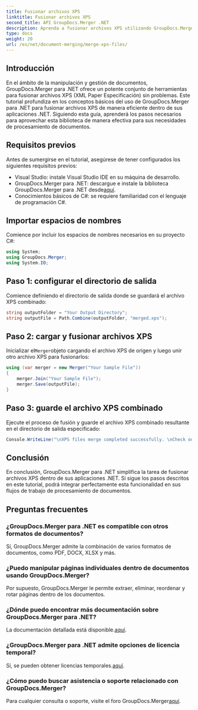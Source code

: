 ```yaml
---
title: Fusionar archivos XPS
linktitle: Fusionar archivos XPS
second_title: API GroupDocs.Merger .NET
description: Aprenda a fusionar archivos XPS utilizando GroupDocs.Merger para .NET sin esfuerzo. Simplifique el procesamiento de documentos en sus aplicaciones .NET.
type: docs
weight: 20
url: /es/net/document-merging/merge-xps-files/
---
```

## Introducción
En el ámbito de la manipulación y gestión de documentos, GroupDocs.Merger para .NET ofrece un potente conjunto de herramientas para fusionar archivos XPS (XML Paper Especificación) sin problemas. Este tutorial profundiza en los conceptos básicos del uso de GroupDocs.Merger para .NET para fusionar archivos XPS de manera eficiente dentro de sus aplicaciones .NET. Siguiendo esta guía, aprenderá los pasos necesarios para aprovechar esta biblioteca de manera efectiva para sus necesidades de procesamiento de documentos.
## Requisitos previos
Antes de sumergirse en el tutorial, asegúrese de tener configurados los siguientes requisitos previos:
- Visual Studio: instale Visual Studio IDE en su máquina de desarrollo.
-  GroupDocs.Merger para .NET: descargue e instale la biblioteca GroupDocs.Merger para .NET desde[aquí](https://releases.groupdocs.com/merger/net/).
- Conocimientos básicos de C#: se requiere familiaridad con el lenguaje de programación C#.

## Importar espacios de nombres
Comience por incluir los espacios de nombres necesarios en su proyecto C#:
```csharp
using System; 
using GroupDocs.Merger;
using System.IO;
```
## Paso 1: configurar el directorio de salida
Comience definiendo el directorio de salida donde se guardará el archivo XPS combinado:
```csharp
string outputFolder = "Your Output Directory";
string outputFile = Path.Combine(outputFolder, "merged.xps");
```
## Paso 2: cargar y fusionar archivos XPS
 Inicializar el`Merger`objeto cargando el archivo XPS de origen y luego unir otro archivo XPS para fusionarlos:
```csharp
using (var merger = new Merger("Your Sample File"))
{
    merger.Join("Your Sample File");
    merger.Save(outputFile);
}
```
## Paso 3: guarde el archivo XPS combinado
Ejecute el proceso de fusión y guarde el archivo XPS combinado resultante en el directorio de salida especificado:
```csharp
Console.WriteLine("\nXPS files merge completed successfully. \nCheck output in {0}", outputFolder);
```

## Conclusión
En conclusión, GroupDocs.Merger para .NET simplifica la tarea de fusionar archivos XPS dentro de sus aplicaciones .NET. Si sigue los pasos descritos en este tutorial, podrá integrar perfectamente esta funcionalidad en sus flujos de trabajo de procesamiento de documentos.

## Preguntas frecuentes
### ¿GroupDocs.Merger para .NET es compatible con otros formatos de documentos?
Sí, GroupDocs.Merger admite la combinación de varios formatos de documentos, como PDF, DOCX, XLSX y más.
### ¿Puedo manipular páginas individuales dentro de documentos usando GroupDocs.Merger?
Por supuesto, GroupDocs.Merger le permite extraer, eliminar, reordenar y rotar páginas dentro de los documentos.
### ¿Dónde puedo encontrar más documentación sobre GroupDocs.Merger para .NET?
 La documentación detallada está disponible.[aquí](https://reference.groupdocs.com/merger/net/).
### ¿GroupDocs.Merger para .NET admite opciones de licencia temporal?
 Sí, se pueden obtener licencias temporales.[aquí](https://purchase.groupdocs.com/temporary-license/).
### ¿Cómo puedo buscar asistencia o soporte relacionado con GroupDocs.Merger?
 Para cualquier consulta o soporte, visite el foro GroupDocs.Merger[aquí](https://forum.groupdocs.com/c/merger/32).